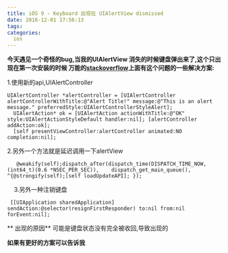 ```yaml
---
title: iOS 9 - Keyboard 出现在 UIAlertView dismissed
date: 2016-12-01 17:56:13
tags:
categories: 
  ios
---
```

**今天遇见一个奇怪的bug,当我的UIAlertView 消失的时候键盘弹出来了,这个只出现在第一次安装的时候
万能的[stackoverflow](http://stackoverflow.com/questions/32744209/ios-9-keyboard-pops-up-after-uialertview-dismissed)上面有这个问题的一些解决方案:**

1.使用新的api,UIAlertController
  
  	UIAlertController *alertController = [UIAlertController  	alertControllerWithTitle:@"Alert Title!" message:@"This is an alert 	message." preferredStyle:UIAlertControllerStyleAlert]; 
      UIAlertAction* ok = [UIAlertAction actionWithTitle:@"OK" 	style:UIAlertActionStyleDefault handler:nil]; [alertController 	addAction:ok];
      [self presentViewController:alertController animated:NO completion:nil];

2.另外一个方法就是延迟调用一下alertView

	   @weakify(self);dispatch_after(dispatch_time(DISPATCH_TIME_NOW, (int64_t)(0.6 *NSEC_PER_SEC)),   	dispatch_get_main_queue(), ^{@strongify(self);[self loadUpdateAPI]; });
    
3.另外一种注销键盘

     [[UIApplication sharedApplication] sendAction:@selector(resignFirstResponder) to:nil from:nil forEvent:nil];
 ** 出现的原因**
可能是键盘状态没有完全被收回,导致出现的

**如果有更好的方案可以告诉我**

